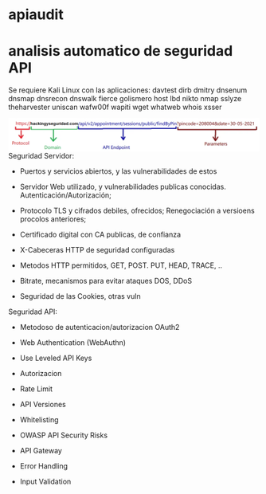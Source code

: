 # apiaudit

# analisis automatico de seguridad API

Se requiere Kali Linux con las aplicaciones: davtest dirb dmitry dnsenum dnsmap dnsrecon dnswalk fierce golismero host lbd nikto nmap sslyze theharvester uniscan wafw00f wapiti wget whatweb whois xsser


<img style="float:left" alt="API sintaxis" src="https://github.com/hackingyseguridad/apiaudit/blob/main/api.png">

Seguridad Servidor: 

- Puertos y servicios abiertos, y las vulnerabilidades de estos

- Servidor Web utilizado, y vulnerabilidades publicas conocidas. Autenticación/Autorización;

- Protocolo TLS y cifrados debiles, ofrecidos; Renegociación a versioens procolos anteriores;

- Certificado digital con CA publicas, de confianza

- X-Cabeceras HTTP de seguridad configuradas

- Metodos HTTP permitidos, GET, POST. PUT, HEAD, TRACE, ..

- Bitrate, mecanismos para evitar ataques DOS, DDoS

- Seguridad de las Cookies, otras vuln

Seguridad API:

- Metodoso de autenticacion/autorizacion OAuth2

- Web Authentication (WebAuthn)

- Use Leveled API Keys

- Autorizacion

- Rate Limit

- API Versiones

- Whitelisting

- OWASP API Security Risks

- API Gateway

- Error Handling

- Input Validation

